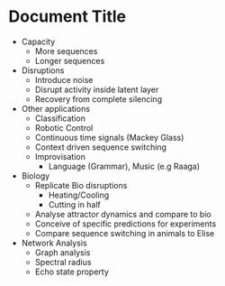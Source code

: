 # Document Title

- Capacity
  - More sequences
  - Longer sequences
- Disruptions
  - Introduce noise
  - Disrupt activity inside latent layer
  - Recovery from complete silencing
- Other applications
  - Classification
  - Robotic Control
  - Continuous time signals (Mackey Glass)
  - Context driven sequence switching
  - Improvisation
    - Language (Grammar), Music (e.g Raaga)
- Biology
  - Replicate Bio disruptions
    - Heating/Cooling
    - Cutting in half
  - Analyse attractor dynamics and compare to bio  
  - Conceive of specific predictions for experiments
  - Compare sequence switching in animals to Elise
- Network Analysis
  - Graph analysis
  - Spectral radius
  - Echo state property

